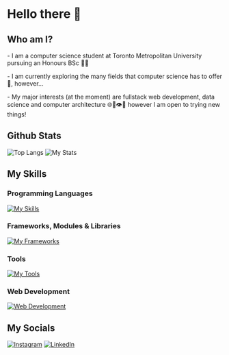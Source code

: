 # Hello there 👋

## Who am I?

\- I am a computer science student at Toronto Metropolitan University pursuing an Honours BSc 👨‍🎓

\- I am currently exploring the many fields that computer science has to offer 🔭, however...

\- My major interests (at the moment) are fullstack web development, data science and computer architecture 🌐💾👁🔗 however I am open to trying new things!

## Github Stats

![Top Langs](https://github-readme-stats.vercel.app/api/top-langs/?username=smm2005&layout=donut&theme=github_dark)
![My Stats](https://github-readme-stats.vercel.app/api?username=smm2005&show_icons=true&theme=github_dark)


## My Skills

### Programming Languages
[![My Skills](https://skillicons.dev/icons?i=python,java,javascript,c,cpp,php)]() 

### Frameworks, Modules & Libraries
[![My Frameworks](https://skillicons.dev/icons?i=opencv,arduino,jquery)]()

### Tools
[![My Tools](https://skillicons.dev/icons?i=git,github,powershell,vscode,linux,bash,netlify)]() 

### Web Development
[![Web Development](https://skillicons.dev/icons?i=html,css,react,flask,nodejs,express)]()


## My Socials

[![Instagram](https://skillicons.dev/icons?i=instagram)](https://www.instagram.com/its.s.m.m/)
[![LinkedIn](https://skillicons.dev/icons?i=linkedin)](https://www.linkedin.com/in/suhail-moeen-aa0753212/)

<!--
**smm2005/smm2005** is a ✨ _special_ ✨ repository because its `README.md` (this file) appears on your GitHub profile.

Here are some ideas to get you started:

- 🔭 I’m currently working on ...
- 🌱 I’m currently learning ...
- 👯 I’m looking to collaborate on ...
- 🤔 I’m looking for help with ...
- 💬 Ask me about ...
- 📫 How to reach me: ...
- 😄 Pronouns: ...
- ⚡ Fun fact: ...
-->

